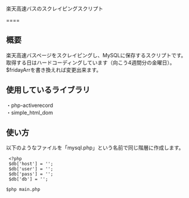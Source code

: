 楽天高速バスのスクレイピングスクリプト

====
## 概要

楽天高速バスページをスクレイピングし、MySQLに保存するスクリプトです。  
取得する日はハードコーディングしています（向こう4週間分の金曜日）。  
$fridayArrを書き換えれば変更出来ます。


## 使用しているライブラリ
・php-activerecord  
・simple_html_dom

## 使い方
以下のようなファイルを「mysql.php」という名前で同じ階層に作成します。

     <?php
     $db['host'] = '';
     $db['user'] = '';
     $db['pass'] = '';
     $db['db'] = '';



`$php main.php`




